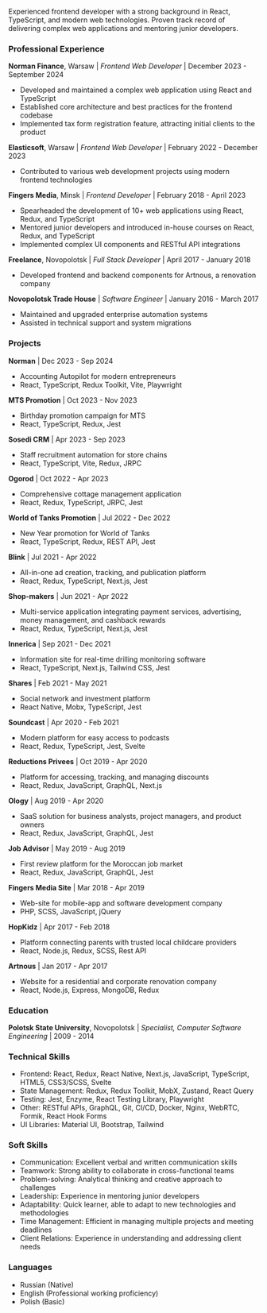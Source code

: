 Experienced frontend developer with a strong background in React, TypeScript, and modern web technologies. Proven track record of delivering complex web applications and mentoring junior developers.

### Professional Experience

**Norman Finance**, Warsaw | _Frontend Web Developer_ | December 2023 - September 2024

- Developed and maintained a complex web application using React and TypeScript
- Established core architecture and best practices for the frontend codebase
- Implemented tax form registration feature, attracting initial clients to the product

**Elasticsoft**, Warsaw | _Frontend Web Developer_ | February 2022 - December 2023

- Contributed to various web development projects using modern frontend technologies

**Fingers Media**, Minsk | _Frontend Developer_ | February 2018 - April 2023

- Spearheaded the development of 10+ web applications using React, Redux, and TypeScript
- Mentored junior developers and introduced in-house courses on React, Redux, and TypeScript
- Implemented complex UI components and RESTful API integrations

**Freelance**, Novopolotsk | _Full Stack Developer_ | April 2017 - January 2018

- Developed frontend and backend components for Artnous, a renovation company

**Novopolotsk Trade House** | _Software Engineer_ | January 2016 - March 2017

- Maintained and upgraded enterprise automation systems
- Assisted in technical support and system migrations

### Projects

**Norman** | Dec 2023 - Sep 2024

- Accounting Autopilot for modern entrepreneurs
- React, TypeScript, Redux Toolkit, Vite, Playwright

**MTS Promotion** | Oct 2023 - Nov 2023

- Birthday promotion campaign for MTS
- React, TypeScript, Redux, Jest

**Sosedi CRM** | Apr 2023 - Sep 2023

- Staff recruitment automation for store chains
- React, TypeScript, Vite, Redux, JRPC

**Ogorod** | Oct 2022 - Apr 2023

- Comprehensive cottage management application
- React, Redux, TypeScript, JRPC, Jest

**World of Tanks Promotion** | Jul 2022 - Dec 2022

- New Year promotion for World of Tanks
- React, TypeScript, Redux, REST API, Jest

**Blink** | Jul 2021 - Apr 2022

- All-in-one ad creation, tracking, and publication platform
- React, Redux, TypeScript, Next.js, Jest

**Shop-makers** | Jun 2021 - Apr 2022

- Multi-service application integrating payment services, advertising, money management, and cashback rewards
- React, Redux, TypeScript, Next.js, Jest

**Innerica** | Sep 2021 - Dec 2021

- Information site for real-time drilling monitoring software
- React, TypeScript, Next.js, Tailwind CSS, Jest

**Shares** | Feb 2021 - May 2021

- Social network and investment platform
- React Native, Mobx, TypeScript, Jest

**Soundcast** | Apr 2020 - Feb 2021

- Modern platform for easy access to podcasts
- React, Redux, TypeScript, Jest, Svelte

**Reductions Privees** | Oct 2019 - Apr 2020

- Platform for accessing, tracking, and managing discounts
- React, Redux, JavaScript, GraphQL, Next.js

**Ology** | Aug 2019 - Apr 2020

- SaaS solution for business analysts, project managers, and product owners
- React, Redux, JavaScript, GraphQL, Jest

**Job Advisor** | May 2019 - Aug 2019

- First review platform for the Moroccan job market
- React, Redux, JavaScript, GraphQL, Jest

**Fingers Media Site** | Mar 2018 - Apr 2019

- Web-site for mobile-app and software development company
- PHP, SCSS, JavaScript, jQuery

**HopKidz** | Apr 2017 - Feb 2018

- Platform connecting parents with trusted local childcare providers
- React, Node.js, Redux, SCSS, Rest API

**Artnous** | Jan 2017 - Apr 2017

- Website for a residential and corporate renovation company
- React, Node.js, Express, MongoDB, Redux

### Education

**Polotsk State University**, Novopolotsk | _Specialist, Computer Software Engineering_ | 2009 - 2014

### Technical Skills

- Frontend: React, Redux, React Native, Next.js, JavaScript, TypeScript, HTML5, CSS3/SCSS, Svelte
- State Management: Redux, Redux Toolkit, MobX, Zustand, React Query
- Testing: Jest, Enzyme, React Testing Library, Playwright
- Other: RESTful APIs, GraphQL, Git, CI/CD, Docker, Nginx, WebRTC, Formik, React Hook Forms
- UI Libraries: Material UI, Bootstrap, Tailwind

### Soft Skills

- Communication: Excellent verbal and written communication skills
- Teamwork: Strong ability to collaborate in cross-functional teams
- Problem-solving: Analytical thinking and creative approach to challenges
- Leadership: Experience in mentoring junior developers
- Adaptability: Quick learner, able to adapt to new technologies and methodologies
- Time Management: Efficient in managing multiple projects and meeting deadlines
- Client Relations: Experience in understanding and addressing client needs

### Languages

- Russian (Native)
- English (Professional working proficiency)
- Polish (Basic)
